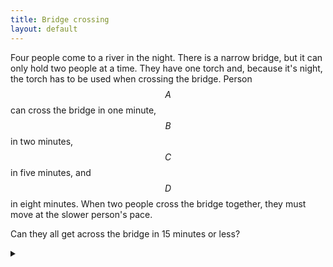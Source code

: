```yaml
---
title: Bridge crossing
layout: default
---
```


Four people come to a river in the night. There is a narrow bridge, but it can
only hold two people at a time. They have one torch and, because it's night,
the torch has to be used when crossing the bridge. Person $$A$$ can cross the
bridge in one minute, $$B$$ in two minutes, $$C$$ in five minutes, and $$D$$ in eight
minutes. When two people cross the bridge together, they must move at the slower
person's pace.

Can they all get across the bridge in 15 minutes or less?

<details><summary></summary>

First note that making the fastest person the torch-bearer and having them
shuttle the others across takes 17 minutes, and thus isn't sufficient. The time
can be improved by sending the two slowest people over the bridge at the same
time.

| Elapsed time | Left side | Right side |                  |
| ------------ | --------- | ---------- | ---------------- |
| 0            | `A B C D` |            | Initial position |
| 2            | `C D`     | `A B`      | A and B cross    |
| 3            | `A C D`   | `B`        | A returns        |
| 11           | `A`       | `B C D`    | C and D cross    |
| 13           | `A B`     | `C D`      | B returns        |
| 15           |           | `A B C D`  | A and B cross    |

</details>
